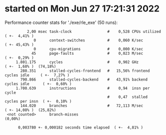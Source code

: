 # started on Mon Jun 27 17:21:31 2022


 Performance counter stats for './exe/rle_exe' (50 runs):

              2,00 msec task-clock                #    0,528 CPUs utilized            ( +-  4,41% )
                 0      context-switches          #    0,060 K/sec                    ( +- 45,43% )
                 0      cpu-migrations            #    0,000 K/sec                  
                45      page-faults               #    0,023 M/sec                    ( +-  0,29% )
         1.801.175      cycles                    #    0,902 GHz                      ( +-  1,68% )  (74,18%)
           280.351      stalled-cycles-frontend   #   15,56% frontend cycles idle     ( +-  7,27% )
           790.866      stalled-cycles-backend    #   43,91% backend cycles idle      ( +-  0,60% )
         1.700.639      instructions              #    0,94  insn per cycle         
                                                  #    0,47  stalled cycles per insn  ( +-  0,10% )
           144.020      branches                  #   72,113 M/sec                    ( +- 14,08% )  (25,82%)
     <not counted>      branch-misses                                                 (0,00%)

          0,003780 +- 0,000182 seconds time elapsed  ( +-  4,81% )

